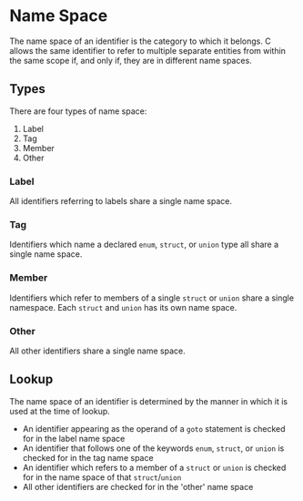 # Name Space

The name space of an identifier is the category to which it belongs. C allows the same identifier to refer to multiple separate entities from within the same scope if, and only if, they are in different name spaces.

## Types

There are four types of name space:
1. Label
2. Tag
3. Member
4. Other

### Label

All identifiers referring to labels share a single name space.

### Tag

Identifiers which name a declared `enum`, `struct`, or `union` type all share a single name space.

### Member

Identifiers which refer to members of a single `struct` or `union` share a single namespace. Each `struct` and `union` has its own name space.

### Other

All other identifiers share a single name space.

## Lookup

The name space of an identifier is determined by the manner in which it is used at the time of lookup.
* An identifier appearing as the operand of a `goto` statement is checked for in the label name space
* An identifier that follows one of the keywords `enum`, `struct`, or `union` is checked for in the tag name space
* An identifier which refers to a member of a `struct` or `union` is checked for in the name space of that `struct`/`union`
* All other identifiers are checked for in the 'other' name space